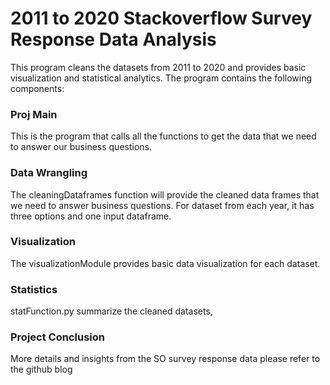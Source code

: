 # 2011 to 2020 Stackoverflow Survey Response Data Analysis

This program cleans the datasets from 2011 to 2020 and provides basic visualization and statistical analytics.
The program contains the following components:

### Proj Main
This is the program that calls all the functions to get the data that we need to answer our business questions.

### Data Wrangling
The cleaningDataframes function will provide the cleaned data frames that we need to answer business questions.
For dataset from each year, it has three options and one input dataframe. 

### Visualization 
The visualizationModule provides basic data visualization for each dataset.

### Statistics 
statFunction.py summarize the cleaned datasets,


### Project Conclusion
More details and insights from the SO survey response data please refer to the github blog


